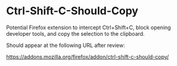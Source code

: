 # Ctrl-Shift-C-Should-Copy
Potential Firefox extension to intercept Ctrl+Shift+C, block opening developer tools, and copy the selection to the clipboard.

Should appear at the following URL after review:

https://addons.mozilla.org/firefox/addon/ctrl-shift-c-should-copy/ 
